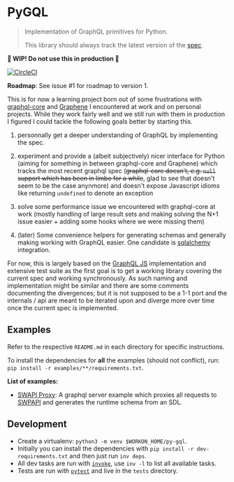 # PyGQL

> Implementation of GraphQL primitives for Python.
>
> This library should always track the latest version of the [spec](http://facebook.github.io/graphql/).

**:construction: WIP! Do not use this in production :construction:**

[![CircleCI](https://circleci.com/gh/lirsacc/py-gql/tree/master.svg?style=svg)](https://circleci.com/gh/lirsacc/py-gql/tree/master)

**Roadmap**: See issue #1 for roadmap to version 1.

This is for now a learning project born out of some frustrations with [graphql-core](https://github.com/graphql-python/graphql-core/) and [Graphene](https://github.com/graphql-python/graphene/) I encountered at work and on personal projects. While they work fairly well and we still run with them in production I figured I could tackle the following goals better by starting this.

1.  personnally get a deeper understanding of GraphQL by implementing the spec.

2.  experiment and provide a (albeit subjectively) nicer interface for Python (aiming for something in between graphql-core and Graphene) which tracks the most recent graphql spec (~~graphql-core doesn't, e.g. `null` support which has been in limbo for a while~~, glad to see that doesn't seem to be the case anynmore) and doesn't expose Javascript idioms like returning `undefined` to denote an exception

3.  solve some performance issue we encountered with graphql-core at work (mostly handling of large result sets and making solving the N+1 issue easier + adding some hooks where we were missing them)

4.  (later) Some convenience helpers for generating schemas and generally making working with GraphQL easier. One candidate is [sqlalchemy](https://www.sqlalchemy.org/) integration.

For now, this is largely based on the [GraphQL JS](https://github.com/graphql/graphql-js) implementation and extensive test suite as the first goal is to get a working library covering the current spec and working synchronously. As such naming and implementation might be similar and there are some comments documenting the divergences; but it is not supposed to be a 1-1 port and the internals / api are meant to be iterated upon and diverge more over time once the current spec is implemented.

## Examples

Refer to the respective `README.md` in each directory for specific instructions.

To install the dependencies for **all** the examples (should not conflict), run: `pip install -r examples/**/requirements.txt`.

**List of examples:**

-   [SWAPI Proxy](./examples/swapi-proxy): A graphql server example which proxies all requests to [SWPAPI](https://swapi.co) and generates the runtime schema from an SDL.

## Development

-   Create a virtualenv: `python3 -m venv $WORKON_HOME/py-gql`.
-   Initially you can install the dependencies with `pip install -r dev-requirements.txt` and then just run `inv deps`.
-   All dev tasks are run with [`invoke`](http://www.pyinvoke.org/), use `inv -l` to list all available tasks.
-   Tests are run with [`pytest`](https://docs.pytest.org/en/latest/) and live in the `tests` directory.
